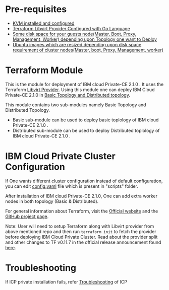 

# Pre-requisites
- [KVM installed and configured](https://help.ubuntu.com/community/KVM/Installation)
- [Terraform Libvirt Provider Configured with Go Language](https://titosoft.github.io/kvm/terraform-and-kvm/)
- [Some disk space for your guests node(Master, Boot, Proxy, Management, Worker) depending upon Topology one want to Deploy](https://www.ibm.com/support/knowledgecenter/en/SSBS6K_2.1.0/supported_system_config/hardware_reqs.html)
- [Ubuntu images which are resized depending upon disk space requirement of cluster nodes(Master, boot, Proxy, Management, worker)](https://www.ibm.com/support/knowledgecenter/en/linuxonibm/com.ibm.linux.z.ldva/ldva_r_qemu-imgCommand.html)

# Terraform Module

This is the module for deployment of IBM cloud Private-CE 2.1.0 . It uses the Terraform [Libvirt Provider][1]. Using this module one can deploy IBM Cloud Private-CE 2.1.0 in [Basic Topology and Distributed topology][7].

[1]: https://github.com/GSLabDev/terraform-provider-libvirt
[7]: https://www.ibm.com/developerworks/community/blogs/5092bd93-e659-4f89-8de2-a7ac980487f0/entry/Availability_considerations_for_single_ICP_cluster_topologies?lang=en_us

This module contains two sub-modules namely Basic Topology and Distributed Topology.

- Basic sub-module can be used to deploy basic toplology of IBM cloud Private-CE 2.1.0 . 
- Distributed sub-module can be used to deploy Distributed toplology of IBM cloud Private-CE 2.1.0 .

# IBM Cloud Private Cluster Configuration

If One wants different cluster configuration instead of default configuration, you can edit [config.yaml][2] file which is present in "scripts" folder.

[2]: https://www.ibm.com/support/knowledgecenter/SSBS6K_2.1.0/installing/config_yaml.html

After installation of IBM cloud Private-CE 2.1.0, One can add extra worker nodes in both topology (Basic & Distributed).

For general information about Terraform, visit the [Official website][3] and the
[GitHub project page][4].

[3]: https://terraform.io/
[4]: https://github.com/hashicorp/terraform

Note: User will need to setup Terraform along with Libvirt provider from above mentioned repo and then run `terraform init` to fetch the provider before deploying IBM Cloud Private Cluster. 
Read about the provider split and other changes to TF v0.11.7 in the
official release announcement found [here][4].

[4]: https://www.hashicorp.com/blog/hashicorp-terraform-0-10/

# Troubleshooting
If ICP private installation fails, refer [Troubleshooting][5] of ICP 

[5]: https://www.ibm.com/support/knowledgecenter/en/SSBS6K_2.1.0/troubleshoot/troubleshoot.html
